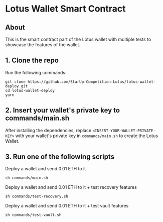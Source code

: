 # Lotus Wallet Smart Contract

## About

This is the smart contract part of the Lotus wallet with multiple tests to 
showcase the features of the wallet.

## 1. Clone the repo

Run the following commands:
```
git clone https://github.com/StarUp-Competition-Lotus/lotus-wallet-deploy.git
cd lotus-wallet-deploy
yarn
```

## 2. Insert your wallet's private key to commands/main.sh

After installing the dependencies, replace `<INSERT-YOUR-WALLET-PRIVATE-KEY>` with your wallet's private key in `commands/main.sh` to create the Lotus Wallet.  

## 3. Run one of the following scripts
Deploy a wallet and send 0.01 ETH to it 

```
sh commands/main.sh
```

Deploy a wallet and send 0.01 ETH to it + test recovery features

```
sh commands/test-recovery.sh
```
Deploy a wallet and send 0.01 ETH to it + test vault features

```
sh commands/test-vault.sh
```

